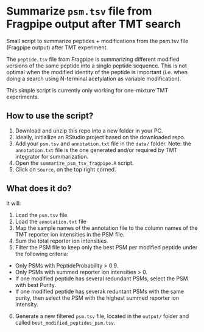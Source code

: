 # Summarize `psm.tsv` file from Fragpipe output after TMT search

Small script to summarize peptides + modifications from the psm.tsv file (Fragpipe output) after TMT experiment.

The `peptide.tsv` file from Fragpipe is summarizing different modified versions of the same peptide into a single peptide sequence. This is not optimal when the modified identity of the peptide is important (i.e. when doing a search using N-terminal acetylation as variable modification).

This simple script is currently only working for one-mixture TMT experiments.

## How to use the script? 

1. Download and unzip this repo into a new folder in your PC.
2. Ideally, initiallize an RStudio project based on the downloaded repo.
3. Add your `psm.tsv` and `annotation.txt` file in the `data/` folder.
  Note: the `annotation.txt` file is the one generated and/or required by TMT integrator for summarization.
4. Open the `summarize_psm_tsv_fragpipe.R` script.
5. Click on `Source`, on the top right corned.

## What does it do? 

It will:

1. Load the `psm.tsv` file.
2. Load the `annotation.txt` file
3. Map the sample names of the annotation file to the column names of the TMT reporter ion intensities in the PSM file.
4. Sum the total reporter ion intensities.
5. Filter the PSM file to keep only the best PSM per modified peptide under the following criteria:
  - Only PSMs with PeptideProbability > 0.9.
  - Only PSMs with summed reporter ion intensities > 0.
  - If one modified peptide has several redundant PSMs, select the PSM with best Purity.
  - If one modified peptide has severak reduntant PSMs with the same purity, then select the PSM with the highest summed reporter ion intensity.
6. Generate a new filtered `psm.tsv` file, located in the `output/` folder and called `best_modified_peptides_psm.tsv`.



